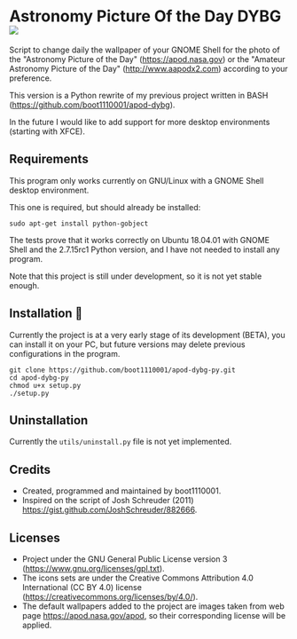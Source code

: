 
# Astronomy Picture Of the Day DYBG ![](https://raw.githubusercontent.com/boot1110001/apod-dybg-py/master/media/icons/48x48/apod-dybg-py.png)
Script to change daily the wallpaper of your GNOME Shell for the photo of the "Astronomy Picture of the Day" (https://apod.nasa.gov) or the "Amateur Astronomy Picture of the Day" (http://www.aapodx2.com) according to your preference.

This version is a Python rewrite of my previous project written in BASH (https://github.com/boot1110001/apod-dybg).

In the future I would like to add support for more desktop environments (starting with XFCE).

## Requirements
This program only works currently on GNU/Linux with a GNOME Shell desktop environment.

This one is required, but should already be installed:

```
sudo apt-get install python-gobject
```

The tests prove that it works correctly on Ubuntu 18.04.01 with GNOME Shell and the 2.7.15rc1 Python version, and I have not needed to install any program.

Note that this project is still under development, so it is not yet stable enough.

## Installation :rocket:
Currently the project is at a very early stage of its development (BETA), you can install it on your PC, but future versions may delete previous configurations in the program.

```
git clone https://github.com/boot1110001/apod-dybg-py.git
cd apod-dybg-py
chmod u+x setup.py
./setup.py
```

## Uninstallation
Currently the ```utils/uninstall.py``` file is not yet implemented.

## Credits

- Created, programmed and maintained by boot1110001.
- Inspired on the script of Josh Schreuder (2011) https://gist.github.com/JoshSchreuder/882666.

## Licenses

- Project under the GNU General Public License version 3 (https://www.gnu.org/licenses/gpl.txt).
- The icons sets are under the Creative Commons Attribution 4.0 International (CC BY 4.0) license (https://creativecommons.org/licenses/by/4.0/).
- The default wallpapers added to the project are images taken from web page https://apod.nasa.gov/apod, so their corresponding license will be applied.
